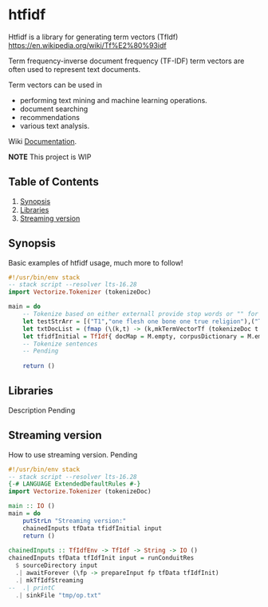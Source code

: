 # htfidf

Htfidf is a library for generating term vectors (TfIdf)
https://en.wikipedia.org/wiki/Tf%E2%80%93idf

Term frequency-inverse document frequency (TF-IDF) term vectors are often used to represent text documents.

Term vectors can be used in 

* performing text mining and machine learning operations. 
* document searching
* recommendations
* various text analysis.

Wiki
[Documentation](https://en.wikipedia.org/wiki/Tf%E2%80%93idf).

__NOTE__ This project is WIP

## Table of Contents ##
1. [Synopsis](#synopsis)
2. [Libraries](#libraries)
3. [Streaming version](#streaming-version)

## Synopsis

Basic examples of htfidf usage, much more to follow!

```haskell
#!/usr/bin/env stack
-- stack script --resolver lts-16.28
import Vectorize.Tokenizer (tokenizeDoc)

main = do
    -- Tokenize based on either externall provide stop words or "" for default
    let testStrArr = [("T1","one flesh one bone one true religion"),("T2","all flesh is grass"),("T3","one is all all is one")]
    let txtDocList = (fmap (\(k,t) -> (k,mkTermVectorTf (tokenizeDoc t tfData) )) txtArr)
    let tfidfInitial = TfIdf{ docMap = M.empty, corpusDictionary = M.empty, docCount = 0}
    -- Tokenize sentences
    -- Pending
    
    return ()
```

## Libraries

Description Pending

## Streaming version

How to use streaming version. Pending

``` haskell
#!/usr/bin/env stack
-- stack script --resolver lts-16.28
{-# LANGUAGE ExtendedDefaultRules #-}
import Vectorize.Tokenizer (tokenizeDoc)

main :: IO ()
main = do
    putStrLn "Streaming version:"
    chainedInputs tfData tfidfInitial input
    return ()
    
chainedInputs :: TfIdfEnv -> TfIdf -> String -> IO ()
chainedInputs tfData tfIdfInit input = runConduitRes
  $ sourceDirectory input
  .| awaitForever (\fp -> prepareInput fp tfData tfIdfInit)
  .| mkTfIdfStreaming
--  .| printC
  .| sinkFile "tmp/op.txt"
    
```

